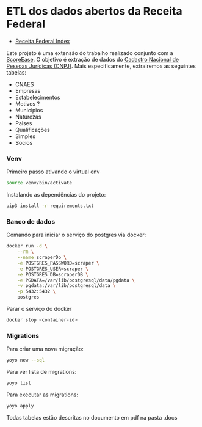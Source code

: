 # ETL dos dados abertos da Receita Federal 
- [Receita Federal Index](https://dadosabertos.rfb.gov.br/CNPJ/)

Este projeto é uma extensão do trabalho realizado conjunto com a [ScoreEase](https://github.com/scoreease).
O objetivo é extração de dados do [Cadastro Nacional de Pessoas Jurídicas (CNPJ)](lucoes.receita.fazenda.gov.br/servicos/cnpjreva/cnpjreva_solicitacao.asp).
Mais especificamente, extrairemos as seguintes tabelas:

- CNAES
- Empresas
- Estabelecimentos
- Motivos ? 
- Municipios
- Naturezas
- Paises
- Qualificações
- Simples
- Socios

### Venv

Primeiro passo ativando o virtual env
```sh
source venv/bin/activate
```
Instalando as dependências do projeto:
```sh
pip3 install -r requirements.txt
```
### Banco de dados

Comando para iniciar o serviço do postgres via docker:
```sh
docker run -d \
    --rm \
	--name scraperDb \
	-e POSTGRES_PASSWORD=scraper \
    -e POSTGRES_USER=scraper \
    -e POSTGRES_DB=scraperDB \
    -e PGDATA=/var/lib/postgresql/data/pgdata \
    -v pgdata:/var/lib/postgresql/data \
    -p 5432:5432 \
    postgres
```
Parar o serviço do docker
```sh
docker stop <container-id>
```

### Migrations

Para criar uma nova migração:
```sh
yoyo new --sql
```
Para ver lista de migrations:
```sh
yoyo list 
```
Para executar as migrations:
```sh
yoyo apply
```

Todas tabelas estão descritas no documento em pdf na pasta .docs



